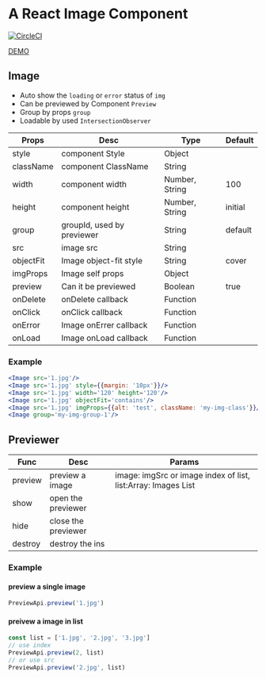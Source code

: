 # A React Image Component
[![CircleCI](https://circleci.com/gh/zWingz/react-image/tree/master.svg?style=svg)](https://circleci.com/gh/zWingz/react-image/tree/master)

[DEMO](http://zwing.site/react-image/#/)

## Image

- Auto show the `loading` or `error` status of `img`
- Can be previewed by Component `Preview`
- Group by props `group`
- Loadable by used `IntersectionObserver`

|    Props    | Desc |  Type  | Default |
| ---------- | --- | ------ | ---------- |
| style  |  component Style  | Object |  |
| className | component ClassName | String |  |
| width | component width | Number, String | 100 |
| height | component height | Number, String | initial |
| group | groupId, used by previewer | String | default |
| src | image src | String |  |
| objectFit | Image object-fit style | String | cover |
| imgProps | Image self props | Object |  |
| preview | Can it be previewed | Boolean | true |
| onDelete | onDelete callback | Function |  |
| onClick | onClick callback | Function |  |
| onError | Image onErrer callback | Function |  |
| onLoad | Image onLoad callback | Function |  |

### Example

```jsx
<Image src='1.jpg'/>
<Image src='1.jpg' style={{margin: '10px'}}/>
<Image src='1.jpg' width='120' height='120'/>
<Image src='1.jpg' objectFit='contains'/>
<Image src='1.jpg' imgProps={{alt: 'test', className: 'my-img-class'}}/>
<Image group='my-img-group-1'/>
```


## Previewer

|    Func    | Desc |  Params  |
| ---------- | --- | ------ |
| preview|  preview a image  | image: imgSrc or image index of list, list:Array: Images List |
| show |  open the previewer |  |
| hide |  close the previewer |  |
| destroy |  destroy the ins |  |

### Example

#### preview a single image

```javascript
PreviewApi.preview('1.jpg')
```

#### preivew a image in list

```javascript
const list = ['1.jpg', '2.jpg', '3.jpg']
// use index
PreviewApi.preview(2, list)
// or use src
PreviewApi.preview('2.jpg', list)

```
